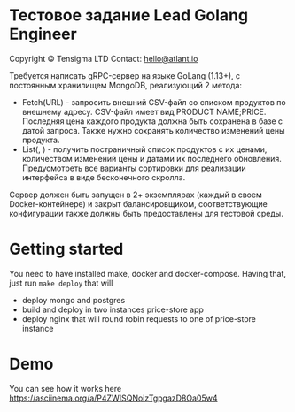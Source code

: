 # Тестовое задание Lead Golang Engineer
Copyright © Tensigma 
LTD Contact: hello@atlant.io


Требуется написать gRPC-сервер на языке GoLang (1.13+), с постоянным хранилищем MongoDB, реализующий 2 метода:
- Fetch(URL) - запросить внешний CSV-файл со списком продуктов по внешнему адресу. 
  CSV-файл имеет вид PRODUCT NAME;PRICE. 
  Последняя цена каждого продукта должна быть сохранена в базе с датой запроса. 
  Также нужно сохранять количество изменений цены продукта.
- List(<paging params>, <sorting params>) - получить постраничный список продуктов с их ценами, количеством изменений цены и датами их последнего обновления. 
  Предусмотреть все варианты сортировки для реализации интерфейса в виде бесконечного скролла.

Сервер должен быть запущен в 2+ экземплярах (каждый в своем Docker-контейнере) и закрыт балансировщиком, соответствующие конфигурации также должны быть предоставлены для тестовой среды.


# Getting started
You need to have installed make, docker and docker-compose.
Having that, just run `make deploy` that will
* deploy mongo and postgres
* build and deploy in two instances price-store app
* deploy nginx that will round robin requests to one of price-store instance

# Demo
You can see how it works here https://asciinema.org/a/P4ZWISQNoizTgpgazD8Oa05w4
